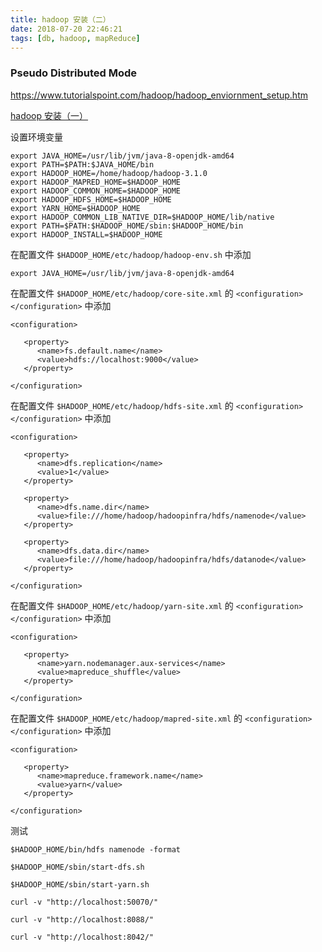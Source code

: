 ```yaml
---
title: hadoop 安装（二）
date: 2018-07-20 22:46:21
tags: [db, hadoop, mapReduce]
---
```


### Pseudo Distributed Mode

<https://www.tutorialspoint.com/hadoop/hadoop_enviornment_setup.htm>

[hadoop 安装（一）](../../../../2018/07/20/hadoop-安装（一）/)

<!--more-->

设置环境变量

```
export JAVA_HOME=/usr/lib/jvm/java-8-openjdk-amd64
export PATH=$PATH:$JAVA_HOME/bin
export HADOOP_HOME=/home/hadoop/hadoop-3.1.0
export HADOOP_MAPRED_HOME=$HADOOP_HOME 
export HADOOP_COMMON_HOME=$HADOOP_HOME 
export HADOOP_HDFS_HOME=$HADOOP_HOME 
export YARN_HOME=$HADOOP_HOME 
export HADOOP_COMMON_LIB_NATIVE_DIR=$HADOOP_HOME/lib/native 
export PATH=$PATH:$HADOOP_HOME/sbin:$HADOOP_HOME/bin 
export HADOOP_INSTALL=$HADOOP_HOME 
```

在配置文件 `$HADOOP_HOME/etc/hadoop/hadoop-env.sh` 中添加

`export JAVA_HOME=/usr/lib/jvm/java-8-openjdk-amd64`

在配置文件 `$HADOOP_HOME/etc/hadoop/core-site.xml` 的 `<configuration></configuration>` 中添加

```
<configuration>

   <property>
      <name>fs.default.name</name>
      <value>hdfs://localhost:9000</value> 
   </property>
 
</configuration>
```

在配置文件 `$HADOOP_HOME/etc/hadoop/hdfs-site.xml` 的 `<configuration></configuration>` 中添加

```
<configuration>

   <property>
      <name>dfs.replication</name>
      <value>1</value>
   </property>
    
   <property>
      <name>dfs.name.dir</name>
      <value>file:///home/hadoop/hadoopinfra/hdfs/namenode</value>
   </property>
    
   <property>
      <name>dfs.data.dir</name> 
      <value>file:///home/hadoop/hadoopinfra/hdfs/datanode</value> 
   </property>
       
</configuration>
```


在配置文件 `$HADOOP_HOME/etc/hadoop/yarn-site.xml` 的 `<configuration></configuration>` 中添加

```
<configuration>
 
   <property>
      <name>yarn.nodemanager.aux-services</name>
      <value>mapreduce_shuffle</value> 
   </property>
  
</configuration>
```


在配置文件 `$HADOOP_HOME/etc/hadoop/mapred-site.xml` 的 `<configuration></configuration>` 中添加

```
<configuration>
 
   <property> 
      <name>mapreduce.framework.name</name>
      <value>yarn</value>
   </property>
   
</configuration>
```


测试

```
$HADOOP_HOME/bin/hdfs namenode -format

$HADOOP_HOME/sbin/start-dfs.sh

$HADOOP_HOME/sbin/start-yarn.sh

curl -v "http://localhost:50070/"

curl -v "http://localhost:8088/"

curl -v "http://localhost:8042/"
```


